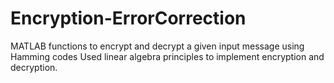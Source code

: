 # Encryption-ErrorCorrection
MATLAB functions to encrypt and decrypt a given input message using Hamming codes
Used linear algebra principles to implement encryption and decryption.
